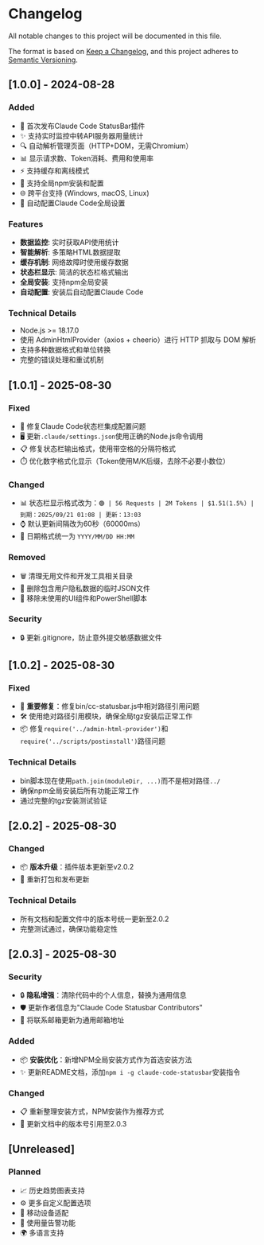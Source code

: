 # Changelog

All notable changes to this project will be documented in this file.

The format is based on [Keep a Changelog](https://keepachangelog.com/en/1.0.0/),
and this project adheres to [Semantic Versioning](https://semver.org/spec/v2.0.0.html).

## [1.0.0] - 2024-08-28

### Added
- 🎉 首次发布Claude Code StatusBar插件
- ✨ 支持实时监控中转API服务器用量统计
- 🔍 自动解析管理页面（HTTP+DOM，无需Chromium）
- 📊 显示请求数、Token消耗、费用和使用率
- ⚡ 支持缓存和离线模式
- 🔧 支持全局npm安装和配置
- 🌐 跨平台支持 (Windows, macOS, Linux)
- 📝 自动配置Claude Code全局设置

### Features
- **数据监控**: 实时获取API使用统计
- **智能解析**: 多策略HTML数据提取
- **缓存机制**: 网络故障时使用缓存数据
- **状态栏显示**: 简洁的状态栏格式输出
- **全局安装**: 支持npm全局安装
- **自动配置**: 安装后自动配置Claude Code

### Technical Details
- Node.js >= 18.17.0
- 使用 AdminHtmlProvider（axios + cheerio）进行 HTTP 抓取与 DOM 解析
- 支持多种数据格式和单位转换
- 完整的错误处理和重试机制

## [1.0.1] - 2025-08-30

### Fixed
- 🔧 修复Claude Code状态栏集成配置问题
- 🖥️ 更新`.claude/settings.json`使用正确的Node.js命令调用
- 📋 修复状态栏输出格式，使用带空格的分隔符格式
- ⏱️ 优化数字格式化显示（Token使用M/K后缀，去除不必要小数位）

### Changed  
- 📊 状态栏显示格式改为：`🟢 | 56 Requests | 2M Tokens | $1.51(1.5%) | 到期：2025/09/21 01:08 | 更新：13:03`
- ⌚ 默认更新间隔改为60秒（60000ms）
- 📅 日期格式统一为 `YYYY/MM/DD HH:MM`

### Removed
- 🗑️ 清理无用文件和开发工具相关目录
- 🚮 删除包含用户隐私数据的临时JSON文件
- 🧹 移除未使用的UI组件和PowerShell脚本

### Security
- 🔒 更新.gitignore，防止意外提交敏感数据文件

## [1.0.2] - 2025-08-30

### Fixed
- 🔧 **重要修复**：修复bin/cc-statusbar.js中相对路径引用问题
- 🛠️ 使用绝对路径引用模块，确保全局tgz安装后正常工作
- 📦 修复`require('../admin-html-provider')`和`require('../scripts/postinstall')`路径问题

### Technical Details
- bin脚本现在使用`path.join(moduleDir, ...)`而不是相对路径`../`
- 确保npm全局安装后所有功能正常工作
- 通过完整的tgz安装测试验证

## [2.0.2] - 2025-08-30

### Changed
- 📦 **版本升级**：插件版本更新至v2.0.2
- 🔄 重新打包和发布更新

### Technical Details
- 所有文档和配置文件中的版本号统一更新至2.0.2
- 完整测试通过，确保功能稳定性

## [2.0.3] - 2025-08-30

### Security
- 🔒 **隐私增强**：清除代码中的个人信息，替换为通用信息
- 🛡️ 更新作者信息为"Claude Code Statusbar Contributors"
- 📧 将联系邮箱更新为通用邮箱地址

### Added
- 📦 **安装优化**：新增NPM全局安装方式作为首选安装方法
- ✨ 更新README文档，添加`npm i -g claude-code-statusbar`安装指令

### Changed
- 📋 重新整理安装方式，NPM安装作为推荐方式
- 📝 更新文档中的版本号引用至2.0.3

## [Unreleased]

### Planned
- 📈 历史趋势图表支持
- ⚙️ 更多自定义配置选项
- 📱 移动设备适配
- 🔔 使用量告警功能
- 🌍 多语言支持